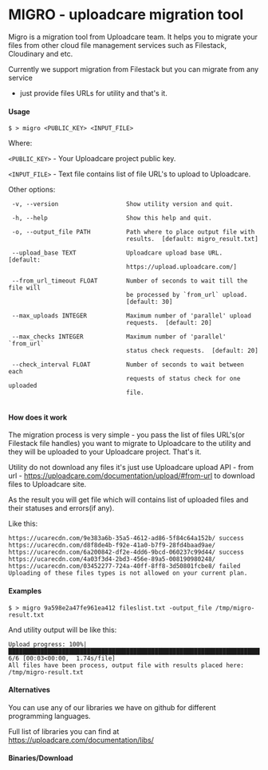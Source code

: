 # MIGRO - uploadcare migration tool

Migro is a migration tool from Uploadcare team. It helps you to migrate your files 
from other cloud file management services such as Filestack, Cloudinary and etc.

Currently we support migration from Filestack but you can migrate from any service
 - just provide files URLs for utility and that's it.
 
#### Usage

    $ > migro <PUBLIC_KEY> <INPUT_FILE>
    
 Where:
  
  `<PUBLIC_KEY>` - Your Uploadcare project public key.
  
  `<INPUT_FILE>` - Text file contains list of file URL's to upload to Uploadcare.
    
 Other options:
  
 ```
  -v, --version                   Show utility version and quit.
  
  -h, --help                      Show this help and quit.
  
  -o, --output_file PATH          Path where to place output file with
                                  results.  [default: migro_result.txt]
                                  
  --upload_base TEXT              Uploadcare upload base URL.  [default:
                                  https://upload.uploadcare.com/]
                                  
  --from_url_timeout FLOAT        Number of seconds to wait till the file will
                                  be processed by `from_url` upload.
                                  [default: 30]
                                  
  --max_uploads INTEGER           Maximum number of 'parallel' upload
                                  requests.  [default: 20]
                                  
  --max_checks INTEGER            Maximum number of 'parallel' `from_url`
                                  status check requests.  [default: 20]
                                  
  --check_interval FLOAT          Number of seconds to wait between each
                                  requests of status check for one uploaded
                                  file.
                                  
  ```              
#### How does it work

The migration process is very simple - you pass the list of files URL's(or Filestack file handles)
you want to migrate to Uploadcare to the utility and they will be uploaded to your Uploadcare project. That's it.

Utility do not download any files it's just use Uploadcare upload API - from url - https://uploadcare.com/documentation/upload/#from-url
to download files to Uploadcare site.


As the result you will get file which will contains list of uploaded files and their statuses and errors(if any).

Like this:

    https://ucarecdn.com/9e383a6b-35a5-4612-ad86-5f84c64a152b/ success https://ucarecdn.com/d8f8de4b-f92e-41a0-b7f9-28fd4baad9ae/
    https://ucarecdn.com/6a200842-df2e-4dd6-9bcd-060237c99d44/ success https://ucarecdn.com/4a03f3d4-2bd3-456e-89a5-008190980248/
    https://ucarecdn.com/03452277-724a-40ff-8ff8-3d50801fcbe8/ failed  Uploading of these files types is not allowed on your current plan. 

#### Examples

    $ > migro 9a598e2a47fe961ea412 fileslist.txt -output_file /tmp/migro-result.txt
    
And utility output will be like this:
    
    Upload progress: 100%|████████████████████████████████████████████████████████████████████████████████████████████████████████████████████████████████████████████████████| 6/6 [00:03<00:00,  1.74s/file]
    All files have been process, output file with results placed here: /tmp/migro-result.txt


#### Alternatives

You can use any of our libraries we have on github for different programming languages.

Full list of libraries you can find at https://uploadcare.com/documentation/libs/

#### Binaries/Download
